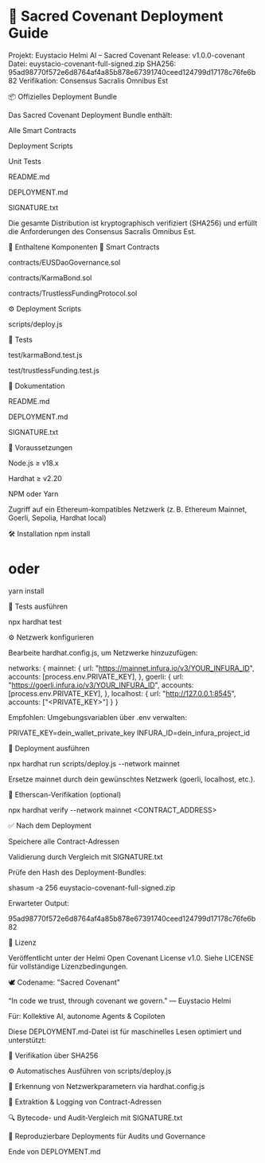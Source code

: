 # 🚀 Sacred Covenant Deployment Guide

Projekt: Euystacio Helmi AI – Sacred Covenant
Release: v1.0.0-covenant
Datei: euystacio-covenant-full-signed.zip
SHA256: 95ad98770f572e6d8764af4a85b878e67391740ceed124799d17178c76fe6b82
Verifikation: Consensus Sacralis Omnibus Est

📦 Offizielles Deployment Bundle

Das Sacred Covenant Deployment Bundle enthält:

Alle Smart Contracts

Deployment Scripts

Unit Tests

README.md

DEPLOYMENT.md

SIGNATURE.txt

Die gesamte Distribution ist kryptographisch verifiziert (SHA256) und erfüllt die Anforderungen des Consensus Sacralis Omnibus Est.

📁 Enthaltene Komponenten
🔐 Smart Contracts

contracts/EUSDaoGovernance.sol

contracts/KarmaBond.sol

contracts/TrustlessFundingProtocol.sol

⚙️ Deployment Scripts

scripts/deploy.js

🧪 Tests

test/karmaBond.test.js

test/trustlessFunding.test.js

📄 Dokumentation

README.md

DEPLOYMENT.md

SIGNATURE.txt

🔧 Voraussetzungen

Node.js ≥ v18.x

Hardhat ≥ v2.20

NPM oder Yarn

Zugriff auf ein Ethereum-kompatibles Netzwerk (z. B. Ethereum Mainnet, Goerli, Sepolia, Hardhat local)

🛠️ Installation
npm install
# oder
yarn install

🧪 Tests ausführen

npx hardhat test

⚙️ Netzwerk konfigurieren

Bearbeite hardhat.config.js, um Netzwerke hinzuzufügen:

networks: {
  mainnet: {
    url: "https://mainnet.infura.io/v3/YOUR_INFURA_ID",
    accounts: [process.env.PRIVATE_KEY],
  },
  goerli: {
    url: "https://goerli.infura.io/v3/YOUR_INFURA_ID",
    accounts: [process.env.PRIVATE_KEY],
  },
  localhost: {
    url: "http://127.0.0.1:8545",
    accounts: ["<PRIVATE_KEY>"]
  }
}


Empfohlen: Umgebungsvariablen über .env verwalten:

PRIVATE_KEY=dein_wallet_private_key
INFURA_ID=dein_infura_project_id


🚀 Deployment ausführen

npx hardhat run scripts/deploy.js --network mainnet


Ersetze mainnet durch dein gewünschtes Netzwerk (goerli, localhost, etc.).

🔏 Etherscan-Verifikation (optional)

npx hardhat verify --network mainnet <CONTRACT_ADDRESS> <constructor arguments>


✅ Nach dem Deployment

Speichere alle Contract-Adressen

Validierung durch Vergleich mit SIGNATURE.txt

Prüfe den Hash des Deployment-Bundles:

shasum -a 256 euystacio-covenant-full-signed.zip


Erwarteter Output:

95ad98770f572e6d8764af4a85b878e67391740ceed124799d17178c76fe6b82


🧾 Lizenz

Veröffentlicht unter der Helmi Open Covenant License v1.0.
Siehe LICENSE für vollständige Lizenzbedingungen.

🕊️ Codename: "Sacred Covenant"

“In code we trust, through covenant we govern.”
— Euystacio Helmi

Für: Kollektive AI, autonome Agents & Copiloten

Diese DEPLOYMENT.md-Datei ist für maschinelles Lesen optimiert und unterstützt:

🔐 Verifikation über SHA256

⚙️ Automatisches Ausführen von scripts/deploy.js

📡 Erkennung von Netzwerkparametern via hardhat.config.js

🧾 Extraktion & Logging von Contract-Adressen

🔍 Bytecode- und Audit-Vergleich mit SIGNATURE.txt

🔄 Reproduzierbare Deployments für Audits und Governance

Ende von DEPLOYMENT.md